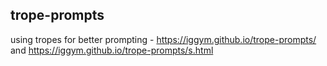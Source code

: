## trope-prompts

using tropes for better prompting - https://iggym.github.io/trope-prompts/ and https://iggym.github.io/trope-prompts/s.html
